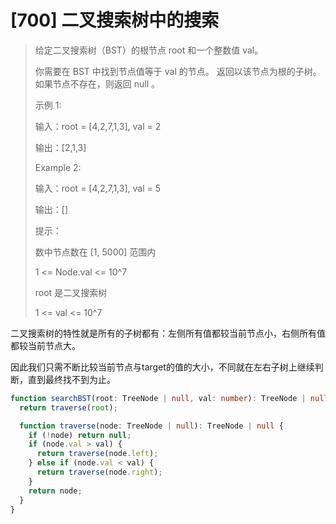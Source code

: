 # [700] 二叉搜索树中的搜索

> 给定二叉搜索树（BST）的根节点 root 和一个整数值 val。
>
> 你需要在 BST 中找到节点值等于 val 的节点。 返回以该节点为根的子树。 如果节点不存在，则返回 null 。
>
> 示例 1:
>
> 输入：root = [4,2,7,1,3], val = 2
>
> 输出：[2,1,3]
>
> Example 2:
>
> 输入：root = [4,2,7,1,3], val = 5
>
> 输出：[]
>
> 提示：
>
> 数中节点数在 [1, 5000] 范围内
>
> 1 <= Node.val <= 10^7
>
> root 是二叉搜索树
>
> 1 <= val <= 10^7

二叉搜索树的特性就是所有的子树都有：左侧所有值都较当前节点小，右侧所有值都较当前节点大。

因此我们只需不断比较当前节点与target的值的大小，不同就在左右子树上继续判断，直到最终找不到为止。

```ts
function searchBST(root: TreeNode | null, val: number): TreeNode | null {
  return traverse(root);

  function traverse(node: TreeNode | null): TreeNode | null {
    if (!node) return null;
    if (node.val > val) {
      return traverse(node.left);
    } else if (node.val < val) {
      return traverse(node.right);
    }
    return node;
  }
}
```
